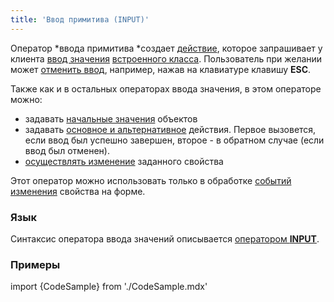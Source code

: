 ```yaml
---
title: 'Ввод примитива (INPUT)'
---
```


Оператор *ввода примитива *создает [действие](Действия.md), которое запрашивает у клиента [ввод значения](Ввод_значения.md) [встроенного класса](Встроенные_классы.md). Пользователь при желании может [отменить ввод](Ввод_значения.md#result), например, нажав на клавиатуре клавишу **ESC**.

Также как и в остальных операторах ввода значения, в этом операторе можно:

-   задавать [начальные значения](Ввод_значения.md) объектов
-   задавать [основное и альтернативное](Ввод_значения.md#result) действия. Первое вызовется, если ввод был успешно завершен, второе - в обратном случае (если ввод был отменен).
-   [осуществлять изменение](Ввод_значения.md) заданного свойства

Этот оператор можно использовать только в обработке [событий изменения](События_формы.md#property-broken) свойства на форме.

### Язык

Синтаксис оператора ввода значений описывается [оператором **INPUT**](Оператор_INPUT.md).

### Примеры

import {CodeSample} from './CodeSample.mdx'

<CodeSample url="https://ru-documentation.lsfusion.org/sample?file=ActionSample&block=input"/>
